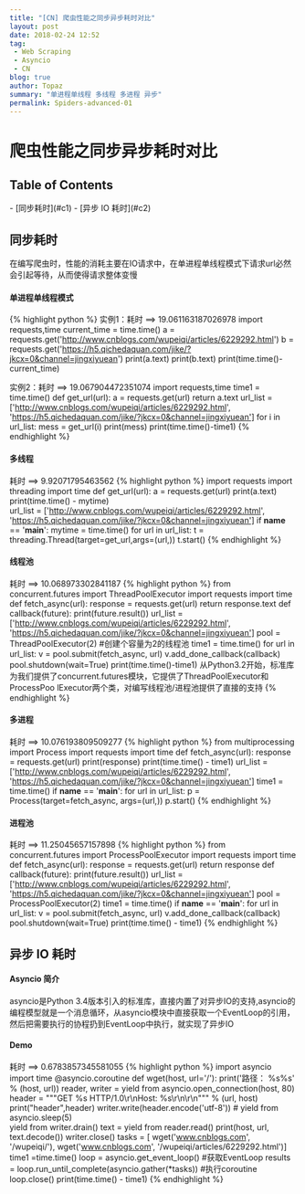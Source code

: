 ```yaml
---
title: "[CN] 爬虫性能之同步异步耗时对比"
layout: post
date: 2018-02-24 12:52
tag:
 - Web Scraping
 - Asyncio
 - CN
blog: true
author: Topaz
summary: "单进程单线程 多线程 多进程 异步"
permalink: Spiders-advanced-01
---
```

<h1 class="title"> 爬虫性能之同步异步耗时对比 </h1>

<h2> Table of Contents </h2>
- [同步耗时](#c1)
- [异步 IO 耗时](#c2)

<h2 id="c1"> 同步耗时 </h2>
在编写爬虫时，性能的消耗主要在IO请求中，在单进程单线程模式下请求url必然会引起等待，从而使得请求整体变慢

#### 单进程单线程模式
{% highlight python %}
 实例1：耗时 ==> 19.061163187026978
 import requests,time
 current_time = time.time()
 a = requests.get('http://www.cnblogs.com/wupeiqi/articles/6229292.html')
 b = requests.get('https://h5.qichedaquan.com/jike/?jkcx=0&channel=jingxiyuean')
 print(a.text)
 print(b.text)
 print(time.time()- current_time)

 实例2：耗时 ==> 19.067904472351074
 import requests,time
 time1 = time.time()
 def get_url(url):
 	a = requests.get(url)
 	return a.text
 url_list = ['http://www.cnblogs.com/wupeiqi/articles/6229292.html',
 			'https://h5.qichedaquan.com/jike/?jkcx=0&channel=jingxiyuean']
 for i in url_list:
 	mess = get_url(i)
 	print(mess)
 	print(time.time()-time1)
{% endhighlight %}

#### 多线程
耗时 ==> 9.92071795463562
{% highlight python %}
 import requests
 import threading
 import time
 def get_url(url):
 	a = requests.get(url)
 	print(a.text)
 	print(time.time() - mytime)     
 url_list = ['http://www.cnblogs.com/wupeiqi/articles/6229292.html',
 			'https://h5.qichedaquan.com/jike/?jkcx=0&channel=jingxiyuean']
 if __name__ == '__main__':
 	mytime = time.time()
 	for url in url_list:
 		t = threading.Thread(target=get_url,args=(url,))
 		t.start()
{% endhighlight %}

#### 线程池 		
耗时 ==> 10.068973302841187
{% highlight python %}
 from concurrent.futures import ThreadPoolExecutor
 import requests
 import time
 def fetch_async(url):
 	response = requests.get(url)
 	return response.text
 def callback(future):
 	print(future.result())
 url_list = ['http://www.cnblogs.com/wupeiqi/articles/6229292.html',
 			'https://h5.qichedaquan.com/jike/?jkcx=0&channel=jingxiyuean']
 pool = ThreadPoolExecutor(2)	#创建个容量为2的线程池
 time1 = time.time()
 for url in url_list:
 	v = pool.submit(fetch_async, url)
 	v.add_done_callback(callback)
 pool.shutdown(wait=True)
 print(time.time()-time1)
 从Python3.2开始，标准库为我们提供了concurrent.futures模块，它提供了ThreadPoolExecutor和ProcessPoo
lExecutor两个类，对编写线程池/进程池提供了直接的支持
{% endhighlight %}

#### 多进程
耗时 ==> 10.076193809509277
{% highlight python %}
 from multiprocessing import Process
 import requests
 import time
 def fetch_async(url):
 	response = requests.get(url)
 	print(response)
 	print(time.time() - time1)
 url_list = ['http://www.cnblogs.com/wupeiqi/articles/6229292.html',
 			'https://h5.qichedaquan.com/jike/?jkcx=0&channel=jingxiyuean']
 time1 = time.time()
 if __name__ == '__main__':
 	for url in url_list:
 		p = Process(target=fetch_async, args=(url,))
 		p.start()
{% endhighlight %}

#### 进程池
耗时 ==> 11.25045657157898
{% highlight python %}
 from concurrent.futures import ProcessPoolExecutor
 import requests
 import time
 def fetch_async(url):
 	response = requests.get(url)
 	return response
 def callback(future):
 	print(future.result())
 url_list = ['http://www.cnblogs.com/wupeiqi/articles/6229292.html',
 			'https://h5.qichedaquan.com/jike/?jkcx=0&channel=jingxiyuean']
 pool = ProcessPoolExecutor(2)
 time1 = time.time()
 if __name__ == '__main__':
 	for url in url_list:
 		v = pool.submit(fetch_async, url)
 		v.add_done_callback(callback)
 	pool.shutdown(wait=True)
 	print(time.time() - time1)
{% endhighlight %}


<h2 id="c2"> 异步 IO 耗时 </h2>

#### Asyncio 简介
 asyncio是Python 3.4版本引入的标准库，直接内置了对异步IO的支持,asyncio的编程模型就是一个消息循环，从asyncio模块中直接获取一个EventLoop的引用，然后把需要执行的协程扔到EventLoop中执行，就实现了异步IO

#### Demo
耗时 ==> 0.6783857345581055
{% highlight python %}
 import asyncio
 import time
 @asyncio.coroutine
 def wget(host, url='/'):
 	print('路径： %s%s' % (host, url))
 	reader, writer = yield from asyncio.open_connection(host, 80)
 	header = """GET %s HTTP/1.0\r\nHost: %s\r\n\r\n""" % (url, host)
 	print("header",header)
 	writer.write(header.encode('utf-8'))
 	# yield from asyncio.sleep(5)    
 	yield from writer.drain()
 	text = yield from reader.read()
 	print(host, url, text.decode())
 	writer.close()
 tasks = [
 	wget('www.cnblogs.com', '/wupeiqi/'),
 	wget('www.cnblogs.com', '/wupeiqi/articles/6229292.html')]
 time1 =time.time()
 loop = asyncio.get_event_loop()  #获取EventLoop
 results = loop.run_until_complete(asyncio.gather(*tasks)) #执行coroutine
 loop.close()
 print(time.time() - time1)
{% endhighlight %}

